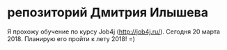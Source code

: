 # репозиторий Дмитрия Илышева
Я прохожу обучение по курсу Job4j (http://job4j.ru/). 
Сегодня 20 марта 2018. Планирую его пройти к лету 2018! =)